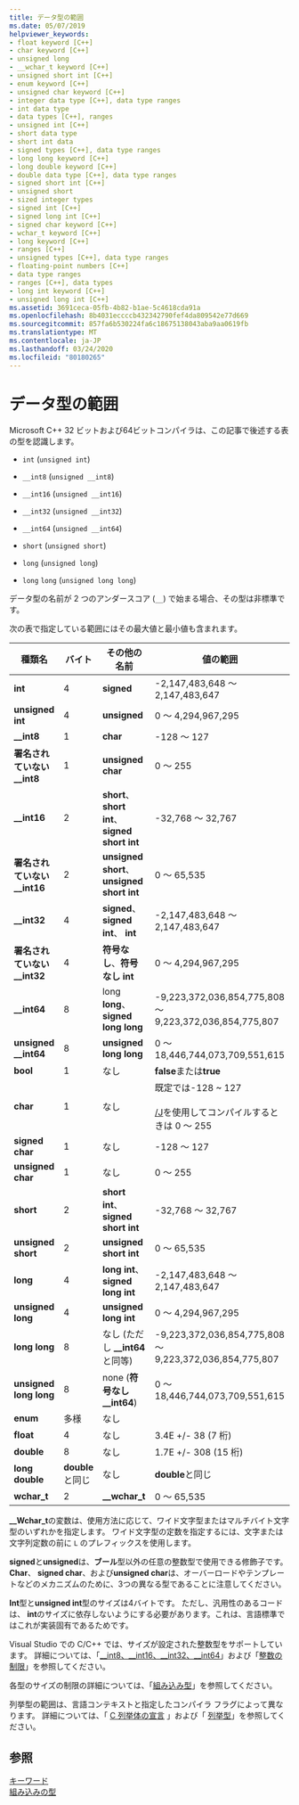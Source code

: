 ```yaml
---
title: データ型の範囲
ms.date: 05/07/2019
helpviewer_keywords:
- float keyword [C++]
- char keyword [C++]
- unsigned long
- __wchar_t keyword [C++]
- unsigned short int [C++]
- enum keyword [C++]
- unsigned char keyword [C++]
- integer data type [C++], data type ranges
- int data type
- data types [C++], ranges
- unsigned int [C++]
- short data type
- short int data
- signed types [C++], data type ranges
- long long keyword [C++]
- long double keyword [C++]
- double data type [C++], data type ranges
- signed short int [C++]
- unsigned short
- sized integer types
- signed int [C++]
- signed long int [C++]
- signed char keyword [C++]
- wchar_t keyword [C++]
- long keyword [C++]
- ranges [C++]
- unsigned types [C++], data type ranges
- floating-point numbers [C++]
- data type ranges
- ranges [C++], data types
- long int keyword [C++]
- unsigned long int [C++]
ms.assetid: 3691ceca-05fb-4b82-b1ae-5c4618cda91a
ms.openlocfilehash: 8b4031eccccb432342790fef4da809542e77d669
ms.sourcegitcommit: 857fa6b530224fa6c18675138043aba9aa0619fb
ms.translationtype: MT
ms.contentlocale: ja-JP
ms.lasthandoff: 03/24/2020
ms.locfileid: "80180265"
---
```

# <a name="data-type-ranges"></a>データ型の範囲

Microsoft C++ 32 ビットおよび64ビットコンパイラは、この記事で後述する表の型を認識します。

- `int` (`unsigned int`)

- `__int8` (`unsigned __int8`)

- `__int16` (`unsigned __int16`)

- `__int32` (`unsigned __int32`)

- `__int64` (`unsigned __int64`)

- `short` (`unsigned short`)

- `long` (`unsigned long`)

- `long` `long` (`unsigned long long`)

データ型の名前が 2 つのアンダースコア (`__`) で始まる場合、その型は非標準です。

次の表で指定している範囲にはその最大値と最小値も含まれます。

|種類名|バイト|その他の名前|値の範囲|
|---------------|-----------|-----------------|---------------------|
|**int**|4|**signed**|-2,147,483,648 ～ 2,147,483,647|
|**unsigned int**|4|**unsigned**|0 ～ 4,294,967,295|
|**__int8**|1|**char**|-128 ～ 127|
|**署名されていない __int8**|1|**unsigned char**|0 ～ 255|
|**__int16**|2|**short**、 **short int**、 **signed short int**|-32,768 ～ 32,767|
|**署名されていない __int16**|2|**unsigned short**、 **unsigned short int**|0 ～ 65,535|
|**__int32**|4|**signed**、 **signed int**、 **int**|-2,147,483,648 ～ 2,147,483,647|
|**署名されていない __int32**|4|**符号なし**、**符号なし int**|0 ～ 4,294,967,295|
|**__int64**|8|long **long**、 **signed long long**|-9,223,372,036,854,775,808 ～ 9,223,372,036,854,775,807|
|**unsigned __int64**|8|**unsigned long long**|0 ～ 18,446,744,073,709,551,615|
|**bool**|1|なし|**false**または**true**|
|**char**|1|なし|既定では-128 ~ 127<br /><br /> [/J](../build/reference/j-default-char-type-is-unsigned.md)を使用してコンパイルするときは 0 〜 255|
|**signed char**|1|なし|-128 ～ 127|
|**unsigned char**|1|なし|0 ～ 255|
|**short**|2|**short int**、 **signed short int**|-32,768 ～ 32,767|
|**unsigned short**|2|**unsigned short int**|0 ～ 65,535|
|**long**|4|**long int**、 **signed long int**|-2,147,483,648 ～ 2,147,483,647|
|**unsigned long**|4|**unsigned long int**|0 ～ 4,294,967,295|
|**long long**|8|なし (ただし **__int64**と同等)|-9,223,372,036,854,775,808 ～ 9,223,372,036,854,775,807|
|**unsigned long long**|8|none (**符号なし __int64**)|0 ～ 18,446,744,073,709,551,615|
|**enum**|多様|なし| |
|**float**|4|なし|3.4E +/- 38 (7 桁)|
|**double**|8|なし|1.7E +/- 308 (15 桁)|
|**long double**|**double**と同じ|なし|**double**と同じ|
|**wchar_t**|2|**__wchar_t**|0 ～ 65,535|

**__Wchar_t**の変数は、使用方法に応じて、ワイド文字型またはマルチバイト文字型のいずれかを指定します。 ワイド文字型の定数を指定するには、文字または文字列定数の前に `L` のプレフィックスを使用します。

**signed**と**unsigned**は、**ブール**型以外の任意の整数型で使用できる修飾子です。 **Char**、 **signed char**、および**unsigned char**は、オーバーロードやテンプレートなどのメカニズムのために、3つの異なる型であることに注意してください。

**Int**型と**unsigned int**型のサイズは4バイトです。 ただし、汎用性のあるコードは、 **int**のサイズに依存しないようにする必要があります。これは、言語標準ではこれが実装固有であるためです。

Visual Studio での C/C++ では、サイズが設定された整数型をサポートしています。 詳細については、「[__int8、\__int16、\__int32、\__int64](../cpp/int8-int16-int32-int64.md)」および「[整数の制限](../cpp/integer-limits.md)」を参照してください。

各型のサイズの制限の詳細については、「[組み込み型](../cpp/fundamental-types-cpp.md)」を参照してください。

列挙型の範囲は、言語コンテキストと指定したコンパイラ フラグによって異なります。 詳細については、「 [C 列挙体の宣言](../c-language/c-enumeration-declarations.md) 」および「 [列挙型](../cpp/enumerations-cpp.md)」を参照してください。

## <a name="see-also"></a>参照

[キーワード](../cpp/keywords-cpp.md)<br/>
[組み込みの型](../cpp/fundamental-types-cpp.md)
